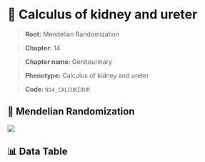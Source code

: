 # 🧪 Calculus of kidney and ureter

> **Root:** Mendelian Randomization

> **Chapter:** 14  

> **Chapter name:** Genitourinary

> **Phenotype:** Calculus of kidney and ureter  

> **Code:** `N14_CALCUKIDUR`

## 🧬 Mendelian Randomization  

<img src="/MR/Figures/Forward/N14_CALCUKIDUR.png"/>

## 📊 Data Table

<CsvTableMRF src="/MR_Data/Forward/N14_CALCUKIDUR.csv"/>
